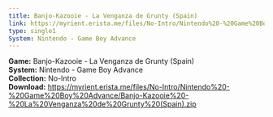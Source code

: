 ```yaml
---
title: Banjo-Kazooie - La Venganza de Grunty (Spain)
link: https://myrient.erista.me/files/No-Intro/Nintendo%20-%20Game%20Boy%20Advance/Banjo-Kazooie%20-%20La%20Venganza%20de%20Grunty%20(Spain).zip
type: single1
System: Nintendo - Game Boy Advance
---
```

<b>Game:</b> Banjo-Kazooie - La Venganza de Grunty (Spain)<br>
<b>System:</b> Nintendo - Game Boy Advance<br>
<b>Collection:</b> No-Intro<br>
<b>Download:</b> https://myrient.erista.me/files/No-Intro/Nintendo%20-%20Game%20Boy%20Advance/Banjo-Kazooie%20-%20La%20Venganza%20de%20Grunty%20(Spain).zip